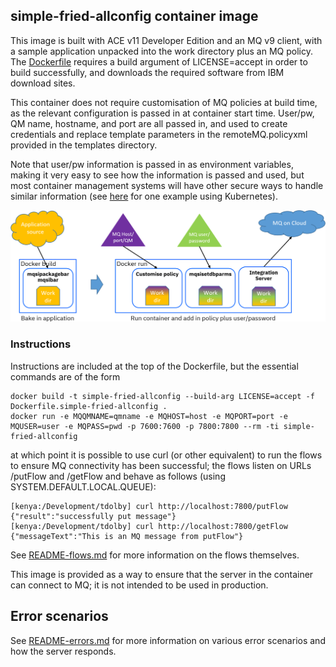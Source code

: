 ## simple-fried-allconfig container image

This image is built with ACE v11 Developer Edition and an MQ v9 client, with a sample application unpacked
into the work directory plus an MQ policy. The [Dockerfile](Dockerfile.simple-fried-allconfig) requires a
build argument of LICENSE=accept in order to build successfully, and downloads the required software from
IBM download sites.

This container does not require customisation of MQ policies at build time, as the relevant configuration
is passed in at container start time. User/pw, QM name, hostname, and port are all passed in, and used to
create credentials and replace template parameters in the remoteMQ.policyxml provided in the templates directory.

Note that user/pw information is passed in as environment variables, making it very easy to
see how the information is passed and used, but most container management systems will have other secure
ways to handle similar information (see [here](https://github.com/ot4i/ace-demo-pipeline/blob/demo-pipeline-20-08/scripts/preprod-container/init-creds.sh)
for one example using Kubernetes). 

![Picture of stages](pictures/fried-allconfig-picture.png)

### Instructions

Instructions are included at the top of the Dockerfile, but the essential commands are of the form
```
docker build -t simple-fried-allconfig --build-arg LICENSE=accept -f Dockerfile.simple-fried-allconfig .
docker run -e MQQMNAME=qmname -e MQHOST=host -e MQPORT=port -e MQUSER=user -e MQPASS=pwd -p 7600:7600 -p 7800:7800 --rm -ti simple-fried-allconfig
```
at which point it is possible to use curl (or other equivalent) to run the flows to ensure MQ connectivity 
has been successful; the flows listen on URLs /putFlow and /getFlow and behave as follows (using SYSTEM.DEFAULT.LOCAL.QUEUE):
```
[kenya:/Development/tdolby] curl http://localhost:7800/putFlow
{"result":"successfully put message"}
[kenya:/Development/tdolby] curl http://localhost:7800/getFlow
{"messageText":"This is an MQ message from putFlow"}
```

See [README-flows.md](README-flows.md) for more information on the flows themselves.

This image is provided as a way to ensure that the server in the container can connect to MQ; it is not intended 
to be used in production.

## Error scenarios

See [README-errors.md](README-errors.md) for more information on various error scenarios and how the server responds.
